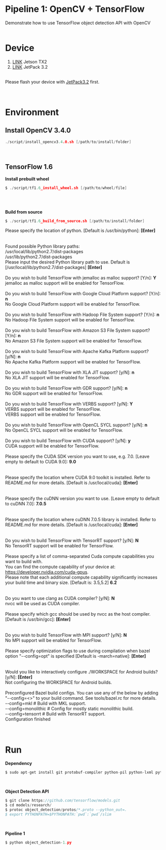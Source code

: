 Pipeline 1: OpenCV + TensorFlow
======================================
Demonstrate how to use TensorFlow object detection API with OpenCV
</br>
</br>

# Device

1. <a href=https://devblogs.nvidia.com/parallelforall/jetson-tx2-delivers-twice-intelligence-edge/>LINK</a> Jetson TX2
2. <a href=https://developer.nvidia.com/embedded/jetpack>LINK</a> JetPack 3.2
</br>
Please flash your device with <a href=https://developer.nvidia.com/embedded/jetpack>JetPack3.2</a> first.
</br>
</br>
</br>

# Environment
## Install OpenCV 3.4.0
```C
./script/install_opencv3.4.0.sh [/path/to/install/folder]
```
</br>

## TensorFlow 1.6

**Install prebuilt wheel**
```C
$ ./script/tf1.6_install_wheel.sh [/path/to/wheel/file]
```
</br>
</br>

**Build from source**
```C
$ ./script/tf1.6_build_from_source.sh [/path/to/install/folder]
```
Please specify the location of python. [Default is /usr/bin/python]: **[Enter]**
</br>
</br>
</br>
Found possible Python library paths:
</br>
  /usr/local/lib/python2.7/dist-packages
</br>
  /usr/lib/python2.7/dist-packages
</br>
Please input the desired Python library path to use.  Default is [/usr/local/lib/python2.7/dist-packages] **[Enter]**
</br>
</br>
Do you wish to build TensorFlow with jemalloc as malloc support? [Y/n]: **Y**
</br>
jemalloc as malloc support will be enabled for TensorFlow.
</br>
</br>
Do you wish to build TensorFlow with Google Cloud Platform support? [Y/n]: **n**
</br>
No Google Cloud Platform support will be enabled for TensorFlow.
</br>
</br>
Do you wish to build TensorFlow with Hadoop File System support? [Y/n]: **n**
</br>
No Hadoop File System support will be enabled for TensorFlow.
</br>
</br>
Do you wish to build TensorFlow with Amazon S3 File System support? [Y/n]: **n**
</br>
No Amazon S3 File System support will be enabled for TensorFlow.
</br>
</br>
Do you wish to build TensorFlow with Apache Kafka Platform support? [y/N]: **n**
</br>
No Apache Kafka Platform support will be enabled for TensorFlow.
</br>
</br>
Do you wish to build TensorFlow with XLA JIT support? [y/N]: **n**
</br>
No XLA JIT support will be enabled for TensorFlow.
</br>
</br>
Do you wish to build TensorFlow with GDR support? [y/N]: **n**
</br>
No GDR support will be enabled for TensorFlow.
</br>
</br>
Do you wish to build TensorFlow with VERBS support? [y/N]: **Y**
</br>
VERBS support will be enabled for TensorFlow.
</br>
VERBS support will be enabled for TensorFlow.
</br>
</br>
Do you wish to build TensorFlow with OpenCL SYCL support? [y/N]: **n**
</br>
No OpenCL SYCL support will be enabled for TensorFlow.
</br>
</br>
Do you wish to build TensorFlow with CUDA support? [y/N]: **y**
</br>
CUDA support will be enabled for TensorFlow.
</br>
</br>
Please specify the CUDA SDK version you want to use, e.g. 7.0. [Leave empty to default to CUDA 9.0]: **9.0**
</br>
</br>
</br>
Please specify the location where CUDA 9.0 toolkit is installed. Refer to README.md for more details. [Default is /usr/local/cuda]: **[Enter]**
</br>
</br>
</br>
Please specify the cuDNN version you want to use. [Leave empty to default to cuDNN 7.0]: **7.0.5**
</br>
</br>
</br>
Please specify the location where cuDNN 7.0.5 library is installed. Refer to README.md for more details. [Default is /usr/local/cuda]: **[Enter]**
</br>
</br>
</br>
Do you wish to build TensorFlow with TensorRT support? [y/N]: **N**
</br>
No TensorRT support will be enabled for TensorFlow.
</br>
</br>
Please specify a list of comma-separated Cuda compute capabilities you want to build with.
</br>
You can find the compute capability of your device at: https://developer.nvidia.com/cuda-gpus.
</br>
Please note that each additional compute capability significantly increases your build time and binary size. [Default is: 3.5,5.2] **6.2**
</br>
</br>
</br>
Do you want to use clang as CUDA compiler? [y/N]: **N**
</br>
nvcc will be used as CUDA compiler.
</br>
</br>
Please specify which gcc should be used by nvcc as the host compiler. [Default is /usr/bin/gcc]: **[Enter]**
</br>
</br>
</br>
Do you wish to build TensorFlow with MPI support? [y/N]: **N**
</br>
No MPI support will be enabled for TensorFlow.
</br>
</br>
Please specify optimization flags to use during compilation when bazel option "--config=opt" is specified [Default is -march=native]: **[Enter]**
</br>
</br>
</br>
Would you like to interactively configure ./WORKSPACE for Android builds? [y/N]:  **[Enter]**
</br>
Not configuring the WORKSPACE for Android builds.
</br>
</br>
Preconfigured Bazel build configs. You can use any of the below by adding "--config=<>" to your build command. See tools/bazel.rc for more details.
</br>
        --config=mkl            # Build with MKL support.
</br>
        --config=monolithic     # Config for mostly static monolithic build.
</br>
        --config=tensorrt       # Build with TensorRT support.
</br>
Configuration finished
</br>
</br>
</br>

# Run
**Dependency**
```C
$ sudo apt-get install git protobuf-compiler python-pil python-lxml python-tk
```
</br>

**Object Detection API**

```C
$ git clone https://github.com/tensorflow/models.git
$ cd models/research/
$ protoc object_detection/protos/*.proto --python_out=.
$ export PYTHONPATH=$PYTHONPATH:`pwd`:`pwd`/slim
```
</br>

**Pipeline 1**
```C
$ python object_detection-1.py
```
</br>
</br>
</br>
